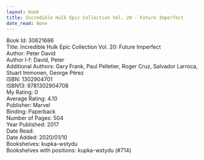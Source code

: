 ```yaml
---
layout: book
title: Incredible Hulk Epic Collection Vol. 20 - Future Imperfect
date_read: None
---
```


Book Id: 30621686<br />
Title: Incredible Hulk Epic Collection Vol. 20: Future Imperfect<br />
Author: Peter David<br />
Author l-f: David, Peter<br />
Additional Authors: Gary Frank, Paul Pelletier, Roger Cruz, Salvador Larroca, Stuart Immonen, George Pérez<br />
ISBN: 1302904701<br />
ISBN13: 9781302904708<br />
My Rating: 0<br />
Average Rating: 4.10<br />
Publisher: Marvel<br />
Binding: Paperback<br />
Number of Pages: 504<br />
Year Published: 2017<br />
Date Read: <br />
Date Added: 2020/01/10<br />
Bookshelves: kupka-wstydu<br />
Bookshelves with positions: kupka-wstydu (#714)<br />

